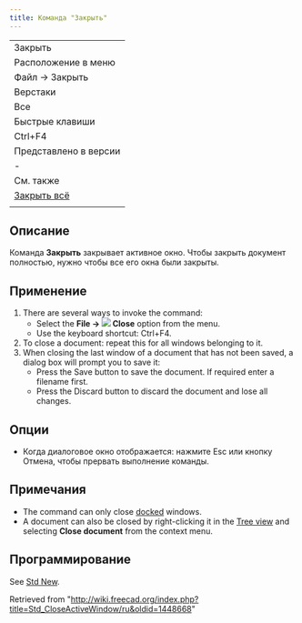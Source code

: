 ```yaml
---
title: Команда "Закрыть"
---
```

|  |
| --- |
| Закрыть |
| Расположение в меню |
| Файл → Закрыть |
| Верстаки |
| Все |
| Быстрые клавиши |
| Ctrl+F4 |
| Представлено в версии |
| - |
| См. также |
| [Закрыть всё](/Std_CloseAllWindows/ru "Std CloseAllWindows/ru") |
|  |

## Описание

Команда **Закрыть** закрывает активное окно. Чтобы закрыть документ полностью, нужно чтобы все его окна были закрыты.

## Применение

1. There are several ways to invoke the command:
   * Select the **File → ![](/images/Std_CloseActiveWindow.svg) Close** option from the menu.
   * Use the keyboard shortcut: Ctrl+F4.
2. To close a document: repeat this for all windows belonging to it.
3. When closing the last window of a document that has not been saved, a dialog box will prompt you to save it:
   * Press the Save button to save the document. If required enter a filename first.
   * Press the Discard button to discard the document and lose all changes.

## Опции

* Когда диалоговое окно отображается: нажмите Esc или кнопку Отмена, чтобы прервать выполнение команды.

## Примечания

* The command can only close [docked](/Std_ViewDockUndockFullscreen "Std ViewDockUndockFullscreen") windows.
* A document can also be closed by right-clicking it in the [Tree view](/Tree_view "Tree view") and selecting **Close document** from the context menu.

## Программирование

See [Std New](/Std_New#Scripting "Std New").

Retrieved from "<http://wiki.freecad.org/index.php?title=Std_CloseActiveWindow/ru&oldid=1448668>"